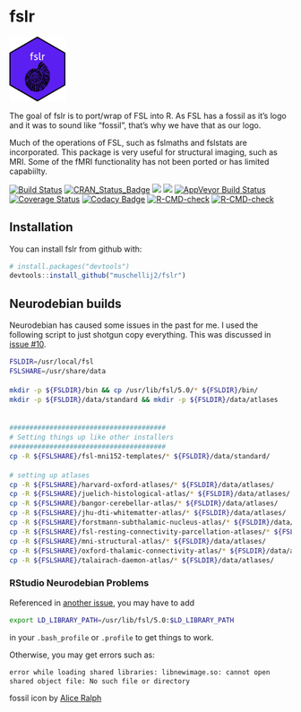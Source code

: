 
<!-- README.md is generated from README.Rmd. Please edit that file -->

# fslr

<img src="man/figures/sticker.png" width="100">

The goal of fslr is to port/wrap of FSL into R. As FSL has a fossil as
it’s logo and it was to sound like “fossil”, that’s why we have that as
our logo.

Much of the operations of FSL, such as fslmaths and fslstats are
incorporated. This package is very useful for structural imaging, such
as MRI. Some of the fMRI functionality has not been ported or has
limited capabiilty.

<!-- badges: start -->

[![Build
Status](https://travis-ci.org/muschellij2/fslr.svg?branch=master)](https://travis-ci.org/muschellij2/fslr)
[![CRAN_Status_Badge](http://www.r-pkg.org/badges/version/fslr)](https://cran.r-project.org/package=fslr)
[![](https://cranlogs.r-pkg.org/badges/fslr)](https://cran.rstudio.com/web/packages/fslr/index.html)
[![](http://cranlogs.r-pkg.org/badges/grand-total/fslr)](http://cran.rstudio.com/web/packages/fslr/index.html)
[![AppVeyor Build
Status](https://ci.appveyor.com/api/projects/status/github/muschellij2/fslr?branch=master&svg=true)](https://ci.appveyor.com/project/muschellij2/fslr)
[![Coverage
Status](https://coveralls.io/repos/github/muschellij2/fslr/badge.svg?branch=master)](https://coveralls.io/r/muschellij2/fslr?branch=master)
[![Codacy
Badge](https://api.codacy.com/project/badge/Grade/e07ba6cce2ea4eeaa1819e1041637914)](https://www.codacy.com/manual/muschellij2/fslr?utm_source=github.com&utm_medium=referral&utm_content=muschellij2/fslr&utm_campaign=Badge_Grade)
[![R-CMD-check](https://github.com/muschellij2/fslr/workflows/R-CMD-check/badge.svg)](https://github.com/muschellij2/fslr/actions)
[![R-CMD-check](https://github.com/muschellij2/fslr/actions/workflows/R-CMD-check.yaml/badge.svg)](https://github.com/muschellij2/fslr/actions/workflows/R-CMD-check.yaml)
<!-- badges: end -->

## Installation

You can install fslr from github with:

``` r
# install.packages("devtools")
devtools::install_github("muschellij2/fslr")
```

## Neurodebian builds

Neurodebian has caused some issues in the past for me. I used the
following script to just shotgun copy everything. This was discussed in
[issue \#10](https://github.com/muschellij2/fslr/issues/10).

``` bash
FSLDIR=/usr/local/fsl
FSLSHARE=/usr/share/data

mkdir -p ${FSLDIR}/bin && cp /usr/lib/fsl/5.0/* ${FSLDIR}/bin/
mkdir -p ${FSLDIR}/data/standard && mkdir -p ${FSLDIR}/data/atlases 


#######################################
# Setting things up like other installers
#######################################
cp -R ${FSLSHARE}/fsl-mni152-templates/* ${FSLDIR}/data/standard/

# setting up atlases
cp -R ${FSLSHARE}/harvard-oxford-atlases/* ${FSLDIR}/data/atlases/ 
cp -R ${FSLSHARE}/juelich-histological-atlas/* ${FSLDIR}/data/atlases/ 
cp -R ${FSLSHARE}/bangor-cerebellar-atlas/* ${FSLDIR}/data/atlases/ 
cp -R ${FSLSHARE}/jhu-dti-whitematter-atlas/* ${FSLDIR}/data/atlases/ 
cp -R ${FSLSHARE}/forstmann-subthalamic-nucleus-atlas/* ${FSLDIR}/data/atlases/ 
cp -R ${FSLSHARE}/fsl-resting-connectivity-parcellation-atlases/* ${FSLDIR}/data/atlases/ 
cp -R ${FSLSHARE}/mni-structural-atlas/* ${FSLDIR}/data/atlases/ 
cp -R ${FSLSHARE}/oxford-thalamic-connectivity-atlas/* ${FSLDIR}/data/atlases/ 
cp -R ${FSLSHARE}/talairach-daemon-atlas/* ${FSLDIR}/data/atlases/ 
```

### RStudio Neurodebian Problems

Referenced in [another
issue](https://github.com/muschellij2/Neurohacking/issues/4), you may
have to add

``` bash
export LD_LIBRARY_PATH=/usr/lib/fsl/5.0:$LD_LIBRARY_PATH
```

in your `.bash_profile` or `.profile` to get things to work.

Otherwise, you may get errors such as:

    error while loading shared libraries: libnewimage.so: cannot open shared object file: No such file or directory

fossil icon by [Alice Ralph](https://thenounproject.com/aliceralph/)
